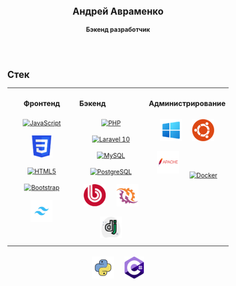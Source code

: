 ## <div align="center">  Андрей Авраменко </div>
#### <div align="center"> Бэкенд разработчик </div>
<br><br>

## Стек
<table><tr><td valign="top" width="33%">



### <div style="text-align:center; width:100% border:1px solid black">Фронтенд</div>  
<div align="center">  
<a href="https://learn.javascript.ru/" target="_blank"><img style="margin: 10px" src="https://profilinator.rishav.dev/skills-assets/javascript-original.svg" alt="JavaScript" height="50" title='JavaScript'/></a>
<a href="https://developer.mozilla.org/ru/docs/Learn/Getting_started_with_the_web/CSS_basics" target="_blank"><img style="margin: 10px" src="images/css.png" alt="CSS" height="50" title='CSS'/></a>   
<a href="https://developer.mozilla.org/ru/docs/Learn/HTML/Introduction_to_HTML" target="_blank"><img style="margin: 10px" src="https://profilinator.rishav.dev/skills-assets/html5-original-wordmark.svg" alt="HTML5" height="50" title='HTML5'/></a>
<a href="https://bootstrap5.ru/docs/getting-started/introduction/" target="_blank"><img style="margin: 10px" src="https://profilinator.rishav.dev/skills-assets/bootstrap-plain.svg" alt="Bootstrap" height="50" title='Bootstrap'/></a>  
<a href="https://tailwindcss.ru/docs/installation" target="_blank"><img style="margin: 10px" src="images/tailwindscss.jpg" alt="Tailwindcss" height="50" title='Tailwindcss'/></a> 
</td><td valign="top" width="33%">



### Бэкенд 
<div align="center">  
    <a href="https://www.php.net/manual/ru/index.php" target="_blank"><img style="margin: 10px" src="https://profilinator.rishav.dev/skills-assets/php-original.svg" alt="PHP" height="50" title='PHP'/></a>  
    <a href="https://laravel.com/docs/10.x" target="_blank"><img style="margin: 10px" src="https://profilinator.rishav.dev/skills-assets/laravel-plain-wordmark.svg" alt="Laravel 10" height="50" title='Laravel 10'/></a>
    <a href="https://dev.mysql.com/doc/" target="_blank"><img style="margin: 10px" src="https://profilinator.rishav.dev/skills-assets/mysql-original-wordmark.svg" alt="MySQL" height="50" title='MySQL'/></a>  
    <a href="https://www.postgresql.org/docs/" target="_blank"><img style="margin: 10px" src="https://profilinator.rishav.dev/skills-assets/postgresql-original-wordmark.svg" alt="PostgreSQL" height="50" title='PostgreSQL'/></a>
    <a href="https://dev.1c-bitrix.ru/api_help/" target="_blank"><img style="margin: 10px" src="images/bitrix.png" alt="PostgreSQL" height="50" title='Bitrix'/></a>
    <a href="http://socketo.me/docs/" target="_blank"><img style="margin: 10px" src="images/ratchet.png" alt="Rathcet" height="50" title='Ratchet'/></a>
    <a href="https://metanit.com/python/django/" target="_blank"><img style="margin: 10px" src="images/django.png" alt="Django" height="50" title='Django'/></a> 
</div>

</td><td valign="top" width="33%">



### Администрирование  
<div align="center">
<a href="https://www.microsoft.com/ru-ru/download/details.aspx?id=45520" target="_blank"><img style="margin: 10px" src="images/win10.png" alt="Ubuntu" height="50" title='Windows 10'/></a>  
<a href="https://ubuntu.com/" target="_blank"><img style="margin: 10px" src="images/ubuntu.png" alt="Ubuntu" height="50" title='Ubuntu'/></a>
<a href="https://www.digitalocean.com/community/tutorials/how-to-install-the-apache-web-server-on-ubuntu-20-04" target="_blank"><img style="margin: 10px" src="images/apache.png" alt="Apache" height="50" title='Apache'/></a>
<a href="https://my-js.org/docs/guide/docker/" target="_blank"><img style="margin: 10px" src="https://profilinator.rishav.dev/skills-assets/docker-original-wordmark.svg" alt="Docker" height="50" title='Docker'/></a> 
</div>

</td></tr></table>
<div align="center">  
    <a href="https://www.python.org/" target="_blank"><img style="margin: 10px" src="images/python.png" alt="C#" height="50" title='Python'/></a>
    <a href="https://learn.microsoft.com/ru-ru/dotnet/csharp/" target="_blank"><img style="margin: 10px" src="images/csharp.png" alt="C#" height="50" title='C#'/></a>
</div> 
